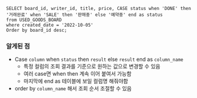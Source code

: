 
```mysql
SELECT board_id, writer_id, title, price, CASE status when 'DONE' then '거래완료' when 'SALE' then '판매중' else '예약중' end as status
from USED_GOODS_BOARD
where created_date = '2022-10-05'
Order by board_id desc;
```

### 알게된 점

- Case ```column``` when ```status``` then ```result``` else ```result``` end as ```column_name```
  - 특정 컬럼의 조회 결과를 기준으로 원하는 값으로 변경할 수 있음
  - 여러 case면 when then 계속 이어 붙여서 가능함
  - 마지막에 end as 테이블에 보일 컬럼명 해줘야함
- order by ```column_name``` 해서 조회 순서 조절할 수 있음